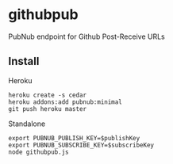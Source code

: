 # githubpub

PubNub endpoint for Github Post-Receive URLs

## Install

Heroku

    heroku create -s cedar
    heroku addons:add pubnub:minimal
    git push heroku master

Standalone

    export PUBNUB_PUBLISH_KEY=$publishKey
    export PUBNUB_SUBSCRIBE_KEY=$subscribeKey
    node githubpub.js

